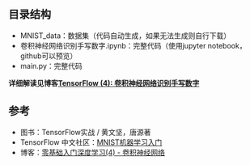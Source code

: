 ## 目录结构
- MNIST_data：数据集（代码自动生成，如果无法生成则自行下载）
- 卷积神经网络识别手写数字.ipynb：完整代码（使用jupyter notebook，github可以预览）
- main.py：完整代码

**详细解读见博客[TensorFlow (4): 卷积神经网络识别手写数字](http://ywtail.github.io/2017/06/05/TensorFlow-4-%E5%8D%B7%E7%A7%AF%E7%A5%9E%E7%BB%8F%E7%BD%91%E7%BB%9C%E8%AF%86%E5%88%AB%E6%89%8B%E5%86%99%E6%95%B0%E5%AD%97/)**

## 参考
- 图书：TensorFlow实战 / 黄文坚，唐源著
- TensorFlow 中文社区：[MNIST机器学习入门](http://www.tensorfly.cn/tfdoc/tutorials/mnist_beginners.html)
- 博客：[零基础入门深度学习(4) - 卷积神经网络](https://www.zybuluo.com/hanbingtao/note/485480)
